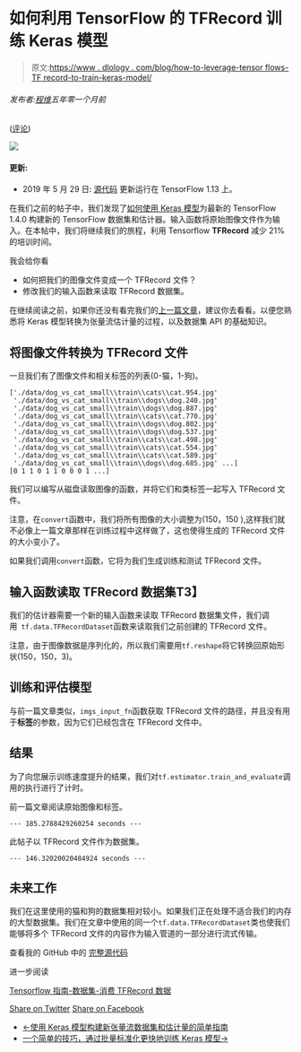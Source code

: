 # 如何利用 TensorFlow 的 TFRecord 训练 Keras 模型

> 原文:[https://www . dlology . com/blog/how-to-leverage-tensor flows-TF record-to-train-keras-model/](https://www.dlology.com/blog/how-to-leverage-tensorflows-tfrecord-to-train-keras-model/)

###### 发布者:[程维](/blog/author/Chengwei/)五年零一个月前

([评论](/blog/how-to-leverage-tensorflows-tfrecord-to-train-keras-model/#disqus_thread))

![](../Images/5a46a1ebe43a1bdd75a32b8f0bc27535.png)

#### 更新:

*   2019 年 5 月 29 日:  [源代码](https://github.com/Tony607/Keras_catVSdog_tf_estimator) 更新运行在 TensorFlow 1.13 上。

在我们之前的帖子中，我们发现了[如何使用 Keras 模型](https://www.dlology.com/blog/an-easy-guide-to-build-new-tensorflow-datasets-and-estimator-with-keras-model/)为最新的 TensorFlow 1.4.0 构建新的 TensorFlow 数据集和估计器。输入函数将原始图像文件作为输入。在本帖中，我们将继续我们的旅程，利用 Tensorflow **TFRecord** 减少 21%的培训时间。

我会给你看

*   如何把我们的图像文件变成一个 TFRecord 文件？
*   修改我们的输入函数来读取 TFRecord 数据集。

在继续阅读之前，如果你还没有看完我们的[上一篇文章](https://www.dlology.com/blog/an-easy-guide-to-build-new-tensorflow-datasets-and-estimator-with-keras-model/)，建议你去看看。以便您熟悉将 Keras 模型转换为张量流估计量的过程，以及数据集 API 的基础知识。

## 将图像文件转换为 TFRecord 文件

一旦我们有了图像文件和相关标签的列表(0-猫，1-狗)。

```
['./data/dog_vs_cat_small\\train\\cats\\cat.954.jpg'
 './data/dog_vs_cat_small\\train\\dogs\\dog.240.jpg'
 './data/dog_vs_cat_small\\train\\dogs\\dog.887.jpg'
 './data/dog_vs_cat_small\\train\\cats\\cat.770.jpg'
 './data/dog_vs_cat_small\\train\\dogs\\dog.802.jpg'
 './data/dog_vs_cat_small\\train\\dogs\\dog.537.jpg'
 './data/dog_vs_cat_small\\train\\cats\\cat.498.jpg'
 './data/dog_vs_cat_small\\train\\cats\\cat.554.jpg'
 './data/dog_vs_cat_small\\train\\cats\\cat.589.jpg'
 './data/dog_vs_cat_small\\train\\dogs\\dog.685.jpg' ...]
[0 1 1 0 1 1 0 0 0 1 ...]
```

我们可以编写从磁盘读取图像的函数，并将它们和类标签一起写入 TFRecord 文件。

注意，在`convert`函数中，我们将所有图像的大小调整为(150，150 ),这样我们就不必像上一篇文章那样在训练过程中这样做了，这也使得生成的 TFRecord 文件的大小变小了。

如果我们调用`convert`函数，它将为我们生成训练和测试 TFRecord 文件。

## 输入函数读取 TFRecord 数据集T3】

我们的估计器需要一个新的输入函数来读取 TFRecord 数据集文件，我们调用` tf.data.TFRecordDataset`函数来读取我们之前创建的 TFRecord 文件。

注意，由于图像数据是序列化的，所以我们需要用`tf.reshape`将它转换回原始形状(150，150，3)。

## 训练和评估模型

与前一篇文章类似，`imgs_input_fn`函数获取 TFRecord 文件的路径，并且没有用于**标签**的参数，因为它们已经包含在 TFRecord 文件中。

## 结果

为了向您展示训练速度提升的结果，我们对`tf.estimator.train_and_evaluate`调用的执行进行了计时。

前一篇文章阅读原始图像和标签。

```
--- 185.2788429260254 seconds ---
```

此帖子以 TFRecord 文件作为数据集。

```
--- 146.32020020484924 seconds ---
```

## 未来工作

我们在这里使用的猫和狗的数据集相对较小。如果我们正在处理不适合我们的内存的大型数据集。我们在文章中使用的同一个`tf.data.TFRecordDataset`类也使我们能够将多个 TFRecord 文件的内容作为输入管道的一部分进行流式传输。

查看我的 GitHub 中的 [完整源代码](https://github.com/Tony607/Keras_catVSdog_tf_estimator)

进一步阅读

[Tensorflow 指南-数据集-消费 TFRecord 数据](https://www.tensorflow.org/programmers_guide/datasets#consuming_tfrecord_data)

[Share on Twitter](https://twitter.com/intent/tweet?url=https%3A//www.dlology.com/blog/how-to-leverage-tensorflows-tfrecord-to-train-keras-model/&text=How%20to%20leverage%20TensorFlow%27s%20TFRecord%20to%20train%20Keras%20model) [Share on Facebook](https://www.facebook.com/sharer/sharer.php?u=https://www.dlology.com/blog/how-to-leverage-tensorflows-tfrecord-to-train-keras-model/)

*   [←使用 Keras 模型构建新张量流数据集和估计量的简单指南](/blog/an-easy-guide-to-build-new-tensorflow-datasets-and-estimator-with-keras-model/)
*   [一个简单的技巧，通过批量标准化更快地训练 Keras 模型→](/blog/one-simple-trick-to-train-keras-model-faster-with-batch-normalization/)